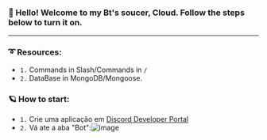 ### 👋 Hello! Welcome to my Bt's soucer, Cloud. Follow the steps below to turn it on.

---

### ➰ Resources:

- `1.` Commands in Slash/Commands in `/` </br>
- `2.` DataBase in MongoDB/Mongoose.

### 🪐 How to start:

- `1.` Crie uma aplicação em [Discord Developer Portal](https://discord.com/developers/applications)
- `2.` Vá ate a aba "Bot":![image](https://user-images.githubusercontent.com/117662023/220201581-da304afe-0450-479a-8f57-e784722441f8.png)
